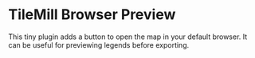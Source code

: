 # TileMill Browser Preview

This tiny plugin adds a button to open the map in your default browser. It can be useful for previewing legends before exporting.
